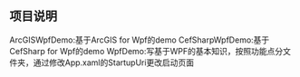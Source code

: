 ## 项目说明
ArcGISWpfDemo:基于ArcGIS for Wpf的demo
CefSharpWpfDemo:基于CefSharp for Wpf的demo
WpfDemo:写基于WPF的基本知识，按照功能点分文件夹，通过修改App.xaml的StartupUri更改启动页面
